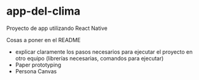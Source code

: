 # app-del-clima
Proyecto de app utilizando React Native 

Cosas a poner en el README
- explicar claramente los pasos
necesarios para ejecutar el proyecto en otro equipo (librerías necesarias, comandos para
ejecutar)
- Paper prototyping
- Persona Canvas
